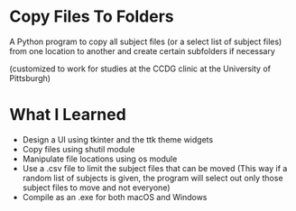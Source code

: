 # Copy Files To Folders
A Python program to copy all subject files (or a select list of subject files) from one location to another and create certain subfolders if necessary

(customized to work for studies at the CCDG clinic at the University of Pittsburgh)

# What I Learned
* Design a UI using tkinter and the ttk theme widgets
* Copy files using shutil module
* Manipulate file locations using os module
* Use a .csv file to limit the subject files that can be moved (This way if a random list of subjects is given, the program will select out only those subject files to move and not everyone)
* Compile as an .exe for both macOS and Windows 
